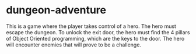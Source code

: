 # dungeon-adventure
This is a game where the player takes control of a hero. The hero must escape the dungeon. To unlock the exit door, the hero must find the 4 pillars of Object Oriented programming, which are the keys to the door. The hero will encounter enemies that will prove to be a challenge.
